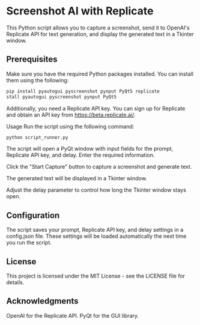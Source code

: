 # Screenshot AI with Replicate

This Python script allows you to capture a screenshot, send it to OpenAI's Replicate API for text generation, and display the generated text in a Tkinter window.

## Prerequisites

Make sure you have the required Python packages installed. You can install them using the following:

```bash
pip install pyautogui pyscreenshot pynput PyQt5 replicate
stall pyautogui pyscreenshot pynput PyQt5
```
Additionally, you need a Replicate API key. You can sign up for Replicate and obtain an API key from https://beta.replicate.ai/.

Usage
Run the script using the following command:

```bash
python script_runner.py
```
The script will open a PyQt window with input fields for the prompt, Replicate API key, and delay. Enter the required information.

Click the "Start Capture" button to capture a screenshot and generate text.

The generated text will be displayed in a Tkinter window.

Adjust the delay parameter to control how long the Tkinter window stays open.

## Configuration
The script saves your prompt, Replicate API key, and delay settings in a config.json file. These settings will be loaded automatically the next time you run the script.

## License
This project is licensed under the MIT License - see the LICENSE file for details.

## Acknowledgments
OpenAI for the Replicate API.
PyQt for the GUI library.
